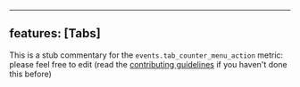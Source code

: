
---
features: [Tabs]
---

This is a stub commentary for the `events.tab_counter_menu_action` metric: please feel free to edit (read the
[contributing guidelines](https://github.com/mozilla/glean-annotations/blob/main/CONTRIBUTING.md)
if you haven't done this before)
